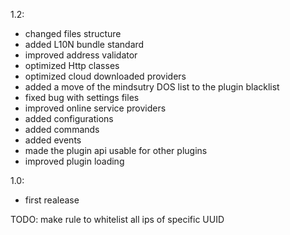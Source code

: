 1.2:
 - changed files structure
 - added L10N bundle standard
 - improved address validator
 - optimized Http classes
 - optimized cloud downloaded providers
 - added a move of the mindsutry DOS list to the plugin blacklist
 - fixed bug with settings files 
 - improved online service providers
 - added configurations
 - added commands
 - added events
 - made the plugin api usable for other plugins
 - improved plugin loading 

1.0:
 - first realease

TODO: 
make rule to whitelist all ips of specific UUID